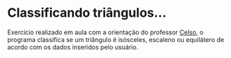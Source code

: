 # Classificando triângulos...
Exercício realizado em aula com a orientação do professor [Celso](https://github.com/celsofurtado), o programa classifica se um triângulo é isósceles, escaleno ou equilátero de acordo com os dados inseridos pelo usuário.
